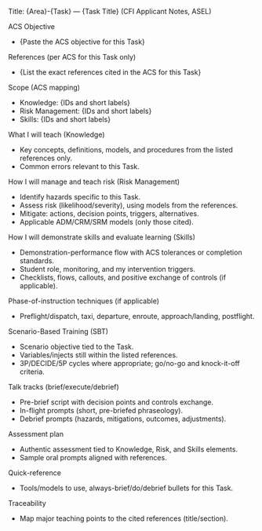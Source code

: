 Title: {Area}-{Task} — {Task Title} (CFI Applicant Notes, ASEL)

ACS Objective
- {Paste the ACS objective for this Task}

References (per ACS for this Task only)
- {List the exact references cited in the ACS for this Task}

Scope (ACS mapping)
- Knowledge: {IDs and short labels}
- Risk Management: {IDs and short labels}
- Skills: {IDs and short labels}

What I will teach (Knowledge)
- Key concepts, definitions, models, and procedures from the listed references only.
- Common errors relevant to this Task.

How I will manage and teach risk (Risk Management)
- Identify hazards specific to this Task.
- Assess risk (likelihood/severity), using models from the references.
- Mitigate: actions, decision points, triggers, alternatives.
- Applicable ADM/CRM/SRM models (only those cited).

How I will demonstrate skills and evaluate learning (Skills)
- Demonstration-performance flow with ACS tolerances or completion standards.
- Student role, monitoring, and my intervention triggers.
- Checklists, flows, callouts, and positive exchange of controls (if applicable).

Phase-of-instruction techniques (if applicable)
- Preflight/dispatch, taxi, departure, enroute, approach/landing, postflight.

Scenario-Based Training (SBT)
- Scenario objective tied to the Task.
- Variables/injects still within the listed references.
- 3P/DECIDE/5P cycles where appropriate; go/no-go and knock-it-off criteria.

Talk tracks (brief/execute/debrief)
- Pre-brief script with decision points and controls exchange.
- In-flight prompts (short, pre-briefed phraseology).
- Debrief prompts (hazards, mitigations, outcomes, adjustments).

Assessment plan
- Authentic assessment tied to Knowledge, Risk, and Skills elements.
- Sample oral prompts aligned with references.

Quick-reference
- Tools/models to use, always-brief/do/debrief bullets for this Task.

Traceability
- Map major teaching points to the cited references (title/section).
